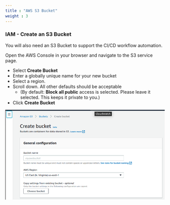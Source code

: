 ```yaml
---
title : "AWS S3 Bucket"
weight : 3
---
```


### IAM - Create an S3 Bucket

You will also need an S3 Bucket to support the CI/CD workflow automation.

Open the AWS Console in your browser and navigate to the S3 service page. 

- Select **Create Bucket**
- Enter a globally unique name for your new bucket
- Select a region.
- Scroll down. All other defaults should be acceptable
  - (By default: **Block all public** access is selected. Please leave it selected. This keeps it private to you.)
- Click **Create Bucket**

![s3bucket](/static/s3bucket.png)